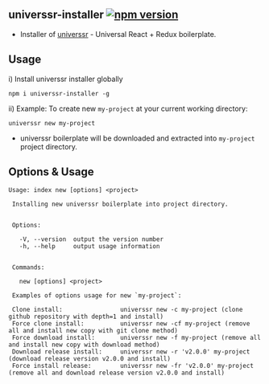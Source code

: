 ## universsr-installer [![npm version](https://img.shields.io/npm/v/universsr-installer.svg?style=flat-square)](https://www.npmjs.com/package/universsr-installer)

* Installer of [universsr](https://github.com/borisding/universsr.git) - Universal React + Redux boilerplate.

## Usage

i) Install universsr installer globally

```
npm i universsr-installer -g
```

ii) Example: To create new `my-project` at your current working directory:

```
universsr new my-project
```

* universsr boilerplate will be downloaded and extracted into `my-project` project directory.

## Options & Usage

```
Usage: index new [options] <project>

 Installing new universsr boilerplate into project directory.


 Options:

   -V, --version  output the version number
   -h, --help     output usage information


 Commands:

   new [options] <project>

 Examples of options usage for new `my-project`:

 Clone install:                universsr new -c my-project (clone github repository with depth=1 and install)
 Force clone install:          universsr new -cf my-project (remove all and install new copy with git clone method)
 Force download install:       universsr new -f my-project (remove all and install new copy with download method)
 Download release install:     universsr new -r 'v2.0.0' my-project (download release version v2.0.0 and install)
 Force install release:        universsr new -fr 'v2.0.0' my-project (remove all and download release version v2.0.0 and install)

```
